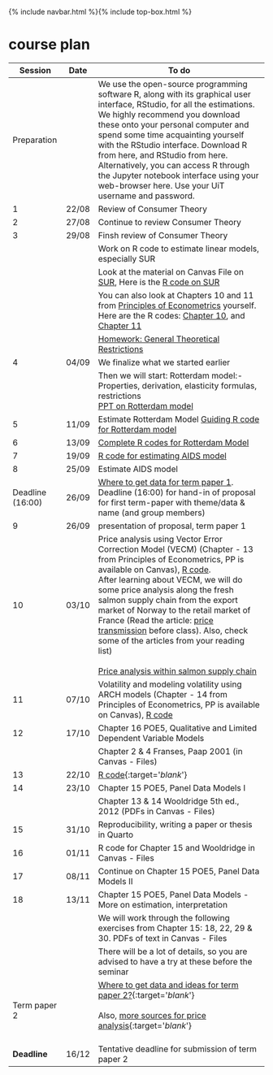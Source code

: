 {% include navbar.html %}{% include top-box.html %}
# course plan 


| Session            | Date        | To do               |
|----------------|-----------------|--------------------|
|Preparation    |                |We use the open-source programming software R, along with its graphical user interface, RStudio, for all the estimations. We highly recommend you download these onto your personal computer and spend some time acquainting yourself with the RStudio interface. Download R from here, and RStudio from here. Alternatively, you can access R through the Jupyter notebook interface using your web-browser here. Use your UiT username and password.                 |
|1|22/08|Review of Consumer Theory|
|2|27/08|Continue to review Consumer Theory|
|3|29/08|Finsh review of Consumer Theory|
||  |Work on R code to estimate linear models, especially SUR|
||  |Look at the material on Canvas File on [SUR](https://uit.instructure.com/courses/35407/files?preview=3158104), Here is the [R code on SUR](https://github.com/uit-sok-3008-f24/uit-sok-3008-f24.github.io/blob/main/SUR.R)|
||  |You can also look at Chapters 10 and 11 from [Principles of Econometrics](https://principlesofeconometrics.com/poe5/poe5.html) yourself.  Here are the R codes: [Chapter 10](https://github.com/uit-sok-3008-f24/uit-sok-3008-f24.github.io/blob/main/Ch_10.R), and  [Chapter 11](https://github.com/uit-sok-3008-f24/uit-sok-3008-f24.github.io/blob/main/Ch_11.R)|
|||[Homework: General Theoretical Restrictions](https://github.com/uit-sok-3008-f24/uit-sok-3008-f24.github.io/blob/main/homework_sok_3008.pdf)|
|4|04/09|We finalize what we started earlier|
|||Then we will start: Rotterdam model:- Properties, derivation, elasticity formulas, restrictions <br/> [PPT on Rotterdam model](https://uit.instructure.com/courses/35407/files?preview=3175049) |
|5|11/09|Estimate Rotterdam Model [Guiding R code for Rotterdam model](https://github.com/uit-sok-3008-f24/uit-sok-3008-f24.github.io/blob/main/Rotterdam_model_student_session_1.R) <br/> |
|6|13/09|[Complete R codes for Rotterdam Model](https://github.com/uit-sok-3008-f24/uit-sok-3008-f24.github.io/blob/main/Rotterdam_model_complete.R)|
|7|19/09|[R code for estimating AIDS model](https://github.com/uit-sok-3008-f24/uit-sok-3008-f24.github.io/blob/main/Aids_complete.R)|
|8|25/09| Estimate AIDS model|
|Deadline (16:00)|26/09|[Where to get data for term paper 1](https://github.com/uit-sok-3008-f24/uit-sok-3008-f24.github.io/blob/main/Where%20to%20get%20data%20for%20term%20papers%20%20(1).pdf).<br/>                                 Deadline (16:00) for hand-in of proposal for first term-paper with theme/data & name (and group members)|
|9|26/09| presentation of proposal, term paper 1|
|10|03/10|Price analysis using Vector Error Correction Model (VECM) (Chapter - 13 from Principles of Econometrics, PP is available on Canvas), [R code](https://github.com/uit-sok-3008-f24/uit-sok-3008-f24.github.io/blob/main/Chapter_13.R).<br/>   After learning about VECM, we will do some price analysis along the fresh salmon supply chain from  the export market of Norway to the retail market of France (Read the article: [price transmission](https://www.tandfonline.com/doi/full/10.1080/13657305.2014.903309) before class). Also, check some of the articles from your reading list) <br/> <br/> [Price analysis within salmon supply chain](https://dejenegizawkidane.github.io/PT/SOK-3008_price_analysis.html)|
|11|07/10|Volatility and modeling volatility using ARCH models (Chapter - 14 from Principles of Econometrics, PP is available on Canvas), [R code](https://github.com/uit-sok-3008-f24/uit-sok-3008-f24.github.io/blob/main/Chapter_14.R)|
|12| 17/10 | Chapter 16 POE5, Qualitative and Limited Dependent Variable Models |
|  |       | Chapter 2 & 4 Franses, Paap 2001 (in Canvas - Files) |
|13 | 22/10       |  [R code](https://raw.githubusercontent.com/uit-sok-3008-f24/uit-sok-3008-f24.github.io/main/Chap_16_logit_probit.R){:target='_blank_'}      |
|14| 23/10 | Chapter 15 POE5, Panel Data Models I |
|  |       | Chapter 13 & 14 Wooldridge 5th ed., 2012 (PDFs in Canvas - Files) |
| 15 | 31/10 | Reproducibility, writing a paper or thesis in Quarto |
| 16 |  01/11    |  R code for Chapter 15 and Wooldridge in Canvas - Files            |
|17| 08/11 | Continue on  Chapter 15 POE5, Panel Data Models II |
|18| 13/11 | Chapter 15 POE5, Panel Data Models - More on estimation, interpretation  |
|  |      |  We will work through the following exercises from Chapter 15: 18, 22, 29 & 30. PDFs of text in Canvas - Files               |
|  |      |  There will be a lot of details, so you are advised to have a try at these before the seminar                      |
| Term paper 2  |      | [Where to get data and ideas for term paper 2?](https://docs.google.com/document/d/e/2PACX-1vTwM6iOGHRjRG07-WGgLUTaD2BL2pnEIb8uPdD378aEFZATSnhyd7ag8TSeRxdKC-1pTyV_p4wZ9Go-/pub){:target='_blank_'} <br /> <br /> Also, [more sources for price analysis](https://docs.google.com/document/d/1SBK5mGEPJjhB_oSQ6AlhaKC-LUSWuHEU/edit?usp=sharing&ouid=115060477684683886320&rtpof=true&sd=true){:target='_blank_'} <br /> <br />  |
| **Deadline**   | 16/12    |  Tentative deadline for submission of term paper 2            |
